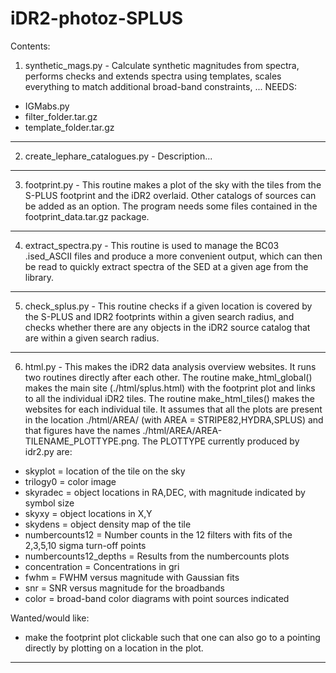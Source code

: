 # iDR2-photoz-SPLUS
Contents:

1. synthetic_mags.py - 
Calculate synthetic magnitudes from spectra, performs checks and extends spectra using templates, scales everything to match additional broad-band constraints, ...
NEEDS:
- IGMabs.py
- filter_folder.tar.gz
- template_folder.tar.gz
---
2. create_lephare_catalogues.py - 
Description...
---
3. footprint.py - 
This routine makes a plot of the sky with the tiles from the S-PLUS footprint and the iDR2 overlaid. Other catalogs of sources can be added as an option. The program needs some files contained in the footprint_data.tar.gz package.
---
4. extract_spectra.py - 
This routine is used to manage the BC03 .ised_ASCII files and produce a more convenient output, which can then be read to quickly extract spectra of the SED at a given age from the library. 
---
5. check_splus.py - 
This routine checks if a given location is covered by the S-PLUS and IDR2 footprints within a given search radius, and checks whether there are any objects in the iDR2 source catalog that are within a given search radius.
---
6. html.py - 
This makes the iDR2 data analysis overview websites. It runs two routines directly after each other. The routine make_html_global() makes the main site (./html/splus.html) with the footprint plot and links to all the individual iDR2 tiles. The routine make_html_tiles() makes the websites for each individual tile. It assumes that all the plots are present in the location ./html/AREA/ (with AREA = STRIPE82,HYDRA,SPLUS) and that figures have the names ./html/AREA/AREA-TILENAME_PLOTTYPE.png. The PLOTTYPE currently produced by idr2.py are:
- skyplot = location of the tile on the sky
- trilogy0 = color image
- skyradec = object locations in RA,DEC, with magnitude indicated by symbol size
- skyxy = object locations in X,Y
- skydens = object density map of the tile
- numbercounts12 = Number counts in the 12 filters with fits of the 2,3,5,10 sigma turn-off points
- numbercounts12_depths = Results from the numbercounts plots
- concentration = Concentrations in gri
- fwhm = FWHM versus magnitude with Gaussian fits 
- snr = SNR versus magnitude for the broadbands
- color = broad-band color diagrams with point sources indicated

Wanted/would like:
- make the footprint plot clickable such that one can also go to a pointing directly by plotting on a location in the plot.
---

